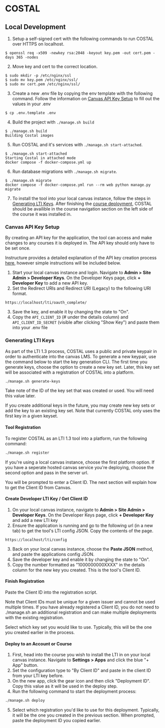 # COSTAL

## Local Development

1. Setup a self-signed cert with the following commands to run COSTAL over HTTPS on localhost.
```
$ openssl req -x509 -newkey rsa:2048 -keyout key.pem -out cert.pem -days 365 -nodes
``` 

2. Move key and cert to the correct location.
```
$ sudo mkdir -p /etc/nginx/ssl
$ sudo mv key.pem /etc/nginx/ssl/
$ sudo mv cert.pem /etc/nginx/ssl/
```

3. Create a new .env file by copying the env template with the following command. Follow the information on [Canvas API Key Setup](#canvas-api-key-setup) to fill out the values in your .env
```
$ cp .env.template .env
```

4. Build the project with `./manage.sh build`
```
$ ./manage.sh build
Building Costal images
```

5. Run COSTAL and it's services with `./manage.sh start-attached`.
```
$ ./manage.sh start-attached
Starting Costal in attached mode
docker compose -f docker-compose.yml up
```

6. Run database migrations with `./manage.sh migrate`.
```
$ ./manage.sh migrate
docker compose -f docker-compose.yml run --rm web python manage.py migrate
```

7. To install the tool into your local canvas instance, follow the steps in [Generating LTI Keys](#generating-lti-keys). After finishing the [course deployment](#deploy-to-an-account-or-course), COSTAL should be availible in the course navigation section on the left side of the course it was installed in.

### Canvas API Key Setup

By creating an API key for the application, the tool can access and make changes to any courses it is deployed in. The API key should only have to be set once.

Instructure provides a detailed explanation of the API key creation process [here](https://community.canvaslms.com/t5/Admin-Guide/How-do-I-add-a-developer-API-key-for-an-account/ta-p/259), however simple instructions will be included below.

1. Start your local canvas instance and login. Navigate to **Admin > Site Admin > Developer Keys**. On the Developer Keys page, click **+ Developer Key** to add a new API key.
2. Set the Redirect URIs and Redirect URI (Legacy) to the following URI format.
```
https://localhost/lti/oauth_complete/
```
3. Save the key, and enable it by changing the state to "On".
4. Copy the `API_CLIENT_ID` (# under the details column) and `API_CLIENT_ID_SECRET` (visible after clicking "Show Key") and paste them into your .env file

### Generating LTI Keys

As part of the LTI 1.3 process, COSTAL uses a public and private keypair in order to authenticate into the canvas LMS. To generate a new keypair, use the command below to start the key generation CLI. The first time you generate keys, choose the option to create a new key set. Later, this key set will be associated with a registration of COSTAL into a platform.

```sh
./manage.sh generate-keys 
```

Take note of the ID of the key set that was created or used. You will need this value later.

If you create additional keys in the future, you may create new key sets or add the key to an existing key set. Note that currently COSTAL only uses the first key in a given keyset.

#### Tool Registration

To register COSTAL as an LTI 1.3 tool into a platform, run the following command:

```sh
./manage.sh register
```

If you're using a local canvas instance, choose the first platform option. If you have a seperate hosted canvas service you're deploying, choose the second option and pass in the server url. 

You will be prompted to enter a Client ID. The next section will explain how to get the Client ID from Canvas.

#### Create Developer LTI Key / Get Client ID

1. On your local canvas instance, navigate to **Admin > Site Admin > Developer Keys**. On the Developer Keys page, click **+ Developer Key** and add a new LTI key
2. Ensure the application is running and go to the following url (in a new tab) to get the tool's LTI config JSON. Copy the contents of the page.
```
https://localhost/lti/config
```
3. Back on your local canvas instance, choose the **Paste JSON** method, and paste the applications config JSON. 
4. Save the developer key and enable it by changing the state to "On".
5. Copy the number formatted as "1000000000XXXX" in the details column for the new key you created. This is the tool's Client ID.

#### Finish Registration

Paste the Client ID into the registration script.

Note that Client IDs must be unique for a given issuer and cannot be used multiple times. If you have already registered a Client ID, you do not need to ./manage.sh an additional registration and can make multiple deployments with the existing registration.

Select which key set you would like to use. Typically, this will be the one you created earlier in the process.

#### Deploy to an Account or Course

1. First, head into the course you wish to install the LTI in on your local canvas instance. Navigate to **Settings > Apps** and click the blue "+ App" button.
2. Set the configuration type to "By Client ID" and paste in the client ID from your LTI key before.
3. On the new app, click the gear icon and then click "Deployment ID". Copy this value as it will be used in the deploy step.
4. Run the following command to start the deployment process:
```sh
./manage.sh deploy
```
5. Select which registration you'd like to use for this deployment. Typically, it will be the one you created in the previous section. When prompted, paste the deployment ID you copied earlier.
